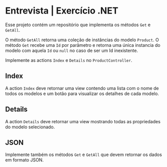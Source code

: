# Entrevista | Exercício .NET
Esse projeto contém um repositório que implementa os métodos `Get` e `GetAll`.

O método `GetAll` retorna uma coleção de instâncias do modelo `Product`. O método `Get` recebe uma `Id` por parâmetro e retorna uma única instancia do modelo com aquela `Id` ou `null` no caso de ser um Id inexistente.

Implemente as actions `Index` e `Details` no `ProductController`.

## Index
A action `Index` deve retornar uma view contendo uma lista com o nome de todos os modelos e um botão para visualizar os detalhes de cada modelo.

## Details
A action `Details` deve retornar uma view mostrando todas as propriedades do modelo selecionado.

## JSON
Implemente também os métodos `Get` e `GetAll` que devem retornar os dados em formato JSON.
